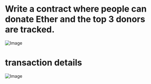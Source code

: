 # Write a contract where people can donate Ether and the top 3 donors are tracked.
![Image](https://github.com/user-attachments/assets/f152632a-50c2-41b9-8132-b37034a3d230)
# transaction details
![Image](https://github.com/user-attachments/assets/588eb595-1fc9-4b95-a618-98ac6169608f)
